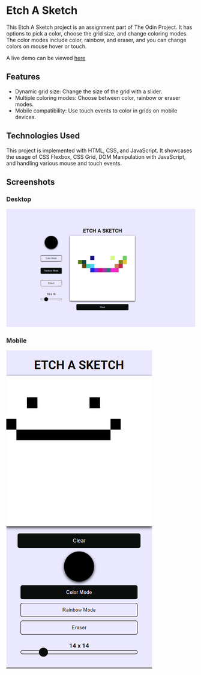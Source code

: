 # Etch A Sketch
This Etch A Sketch project is an assignment part of The Odin Project. It has options to pick a color, choose the grid size, and change coloring modes. The color modes include color, rainbow, and eraser, and you can change colors on mouse hover or touch.

A live demo can be viewed [here](https://agracanin.github.io/etch-a-sketch/)

## Features
- Dynamic grid size: Change the size of the grid with a slider.
- Multiple coloring modes: Choose between color, rainbow or eraser modes.
- Mobile compatibility: Use touch events to color in grids on mobile devices.

## Technologies Used
This project is implemented with HTML, CSS, and JavaScript. It showcases the usage of CSS Flexbox, CSS Grid, DOM Manipulation with JavaScript, and handling various mouse and touch events.

## Screenshots

### Desktop
![desktop](/images/desktop.PNG)

### Mobile
![mobile](/images/mobile.PNG)